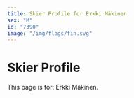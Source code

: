 ```yaml
---
title: Skier Profile for Erkki Mäkinen
sex: "M"
id: "7390"
image: "/img/flags/fin.svg" 
---
```


# Skier Profile

This page is for: Erkki Mäkinen.
    